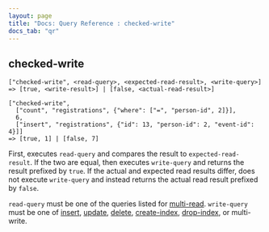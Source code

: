 ```yaml
---
layout: page
title: "Docs: Query Reference : checked-write"
docs_tab: "qr"
---
```


checked-write
-------------

    ["checked-write", <read-query>, <expected-read-result>, <write-query>]
    => [true, <write-result>] | [false, <actual-read-result>]
    
    ["checked-write",
      ["count", "registrations", {"where": ["=", "person-id", 2]}],
      6,
      ["insert", "registrations", {"id": 13, "person-id": 2, "event-id": 4}]]
    => [true, 1] | [false, 7]

First, executes `read-query` and compares the result to `expected-read-result`. If the two are equal, then executes `write-query` and returns the result prefixed by `true`. If the actual and expected read results differ, does not execute `write-query` and instead returns the actual read result prefixed by `false`.

`read-query` must be one of the queries listed for [multi-read](/docs/queries/multi-read.html). `write-query` must be one of [insert](/docs/queries/insert.html), [update](/docs/queries/update.html), [delete](/docs/queries/delete.html), [create-index](/docs/queries/create-index.html), [drop-index](/docs/queries/drop-index.html), or multi-write.